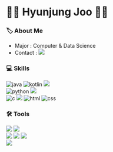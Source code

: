<div>
  
  # 👼🏻 Hyunjung Joo 👼🏻
</div>

<div>
  
### 🏷️ About Me
- Major : Computer & Data Science
- Contact : <a href="mailto:joohyunjung0418@gmail.com">
      <img src="https://img.shields.io/badge/Gmail-d14836?style=flat-square&logo=Gmail&logoColor=white&link=trre1827151@gmail.com"/></a>
      
<!-- skills  -->
### 💻 Skills
  <img src="https://img.shields.io/badge/Java-007396?style=flat-square&logo=Java&logoColor=white" alt="java" />
  <img src="https://img.shields.io/badge/Kotlin-007396?style=flat-square&logo=Kotlin&logoColor=white" alt="kotlin" />
  <img src="https://img.shields.io/badge/Spring-6DB33F?style=flat-square&logo=Spring&logoColor=white"/> <br>
  <img src="https://img.shields.io/badge/Python-3766AB?style=flat-square&logo=Python&logoColor=white" alt="python" />
  <img src="https://img.shields.io/badge/Django-092E20?style=flat-square&logo=Django&logoColor=white"/><br>
  <img src="https://img.shields.io/badge/C-A8B9CC?style=flat-square&logo=C&logoColor=white" alt="c"/>
  <img src="https://img.shields.io/badge/Linux-FCC624?style=flat-square&logo=Linux&logoColor=white"/>
  <img src="https://img.shields.io/badge/HTML-E34F26?style=flat-square&logo=HTML5&logoColor=white" alt="html"/>
  <img src="https://img.shields.io/badge/CSS-1572B6?style=flat-square&logo=CSS3&logoColor=white" alt="css"/>
  
<!-- tools  -->
### 🛠️  Tools
  <img src="https://img.shields.io/badge/Visual Studio Code-007ACC?style=flat-square&logo=Visual Studio Code&logoColor=white"/> 
  <img src="https://img.shields.io/badge/Android Studio-3DDC84?style=flat-square&logo=Android Studio&logoColor=white"/> <br>
  <img src="https://img.shields.io/badge/GitHub-181717?style=flat-square&logo=GitHub&logoColor=white"/> 
  <img src="https://img.shields.io/badge/Figma-24E1E?style=flat-square&logo=Figma&logoColor=white"/>
  <img src="https://img.shields.io/badge/Slack-4A154B?style=flat-square&logo=Slack&logoColor=white"/><br>      
  <img src="https://img.shields.io/badge/MySQL-4479A1?style=flat-square&logo=MySQL&logoColor=white"/>
</div>
<!—
![Anurag's GitHub stats](https://github-readme-stats.vercel.app/api?username=hyun-jung-joo&show_icons=true&theme=radical) —>

